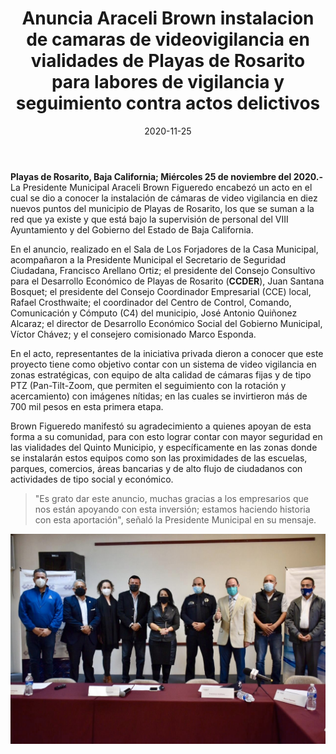 ﻿---
layout: blog
title:  "Anuncia Araceli Brown instalacion de camaras de videovigilancia en vialidades de Playas de Rosarito para labores de vigilancia y seguimiento contra actos delictivos"
date:  2020-11-25
categories: rosarito
permalink: /:categories/:title:output_ext
image: /img/cnr/anuncia-aracely-brown-instalacion.jpg
autor: 
---
**Playas de Rosarito, Baja California; Miércoles 25 de noviembre del 2020.-** La Presidente Municipal Araceli Brown Figueredo encabezó un acto en el cual se dio a conocer la instalación de cámaras de video vigilancia en diez nuevos puntos del municipio de Playas de Rosarito, los que se suman a la red que ya existe y que está bajo la supervisión de personal del VIII Ayuntamiento y del Gobierno del Estado de Baja California.

En el anuncio, realizado en el Sala de Los Forjadores de la Casa Municipal, acompañaron a la Presidente Municipal el Secretario de Seguridad Ciudadana, Francisco Arellano Ortiz; el presidente del Consejo Consultivo para el Desarrollo Económico de Playas de Rosarito (**CCDER**), Juan Santana Bosquet; el presidente del Consejo Coordinador Empresarial (CCE) local, Rafael Crosthwaite; el coordinador del Centro de Control, Comando, Comunicación y Cómputo (C4) del municipio, José Antonio Quiñonez Alcaraz; el director de Desarrollo Económico Social del Gobierno Municipal, Víctor Chávez; y el consejero comisionado Marco Esponda.

En el acto, representantes de la iniciativa privada dieron a conocer que este proyecto tiene como objetivo contar con un sistema de video vigilancia en zonas estratégicas, con equipo de alta calidad de cámaras fijas y de tipo PTZ (Pan-Tilt-Zoom, que permiten el seguimiento con la rotación y acercamiento) con imágenes nítidas; en las cuales se invirtieron más de 700 mil pesos en esta primera etapa.

Brown Figueredo manifestó su agradecimiento a quienes apoyan de esta forma a su comunidad, para con esto lograr contar con mayor seguridad en las vialidades del Quinto Municipio, y específicamente en las zonas donde se instalarán estos equipos como son las proximidades de las escuelas, parques, comercios, áreas bancarias y de alto flujo de ciudadanos con actividades de tipo social y económico.

> "Es grato dar este anuncio, muchas gracias a los empresarios que nos están apoyando con esta inversión; estamos haciendo historia con esta aportación", señaló la Presidente Municipal en su mensaje.

<div id="carouselExampleSlidesOnly" class="carousel slide" data-ride="carousel">
  <div class="carousel-inner">
    <div class="carousel-item active">
       <img class="d-block w-100" src="/img/cnr/anuncia-aracely-brown-instalacion.jpg" loading="lazy"  alt="La Presidente Municipal Araceli Brown Figueredo encabezó un acto en el cual se dio a conocer la instalación de cámaras de video vigilancia">
    </div>
  </div>
</div>